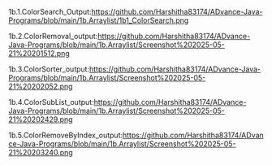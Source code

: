 1b.1.ColorSearch_Output:https://github.com/Harshitha83174/ADvance-Java-Programs/blob/main/1b.Arraylist/1b1_ColorSearch.png

1b.2.ColorRemoval_output:https://github.com/Harshitha83174/ADvance-Java-Programs/blob/main/1b.Arraylist/Screenshot%202025-05-21%20201512.png

1b.3.ColorSorter_output:https://github.com/Harshitha83174/ADvance-Java-Programs/blob/main/1b.Arraylist/Screenshot%202025-05-21%20202052.png

1b.4.ColorSubList_output:https://github.com/Harshitha83174/ADvance-Java-Programs/blob/main/1b.Arraylist/Screenshot%202025-05-21%20202429.png

1b.5.ColorRemoveByIndex_output:https://github.com/Harshitha83174/ADvance-Java-Programs/blob/main/1b.Arraylist/Screenshot%202025-05-21%20203240.png
